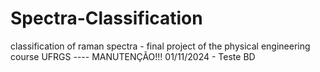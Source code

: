 # Spectra-Classification
classification of raman spectra - final project of the physical engineering course UFRGS ---- MANUTENÇÃO!!! 01/11/2024 - Teste BD
